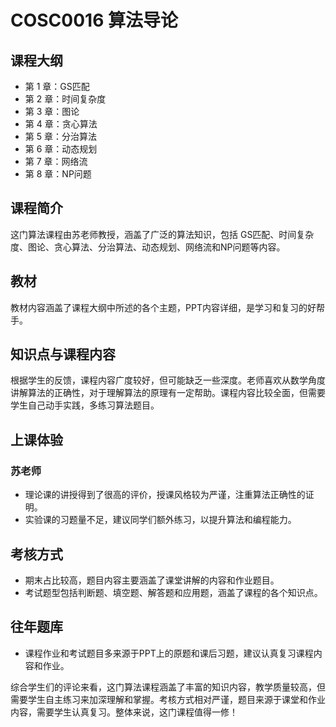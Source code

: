 # COSC0016 算法导论
## 课程大纲
- 第 1 章：GS匹配
- 第 2 章：时间复杂度
- 第 3 章：图论
- 第 4 章：贪心算法
- 第 5 章：分治算法
- 第 6 章：动态规划
- 第 7 章：网络流
- 第 8 章：NP问题

## 课程简介
这门算法课程由苏老师教授，涵盖了广泛的算法知识，包括 GS匹配、时间复杂度、图论、贪心算法、分治算法、动态规划、网络流和NP问题等内容。

## 教材
教材内容涵盖了课程大纲中所述的各个主题，PPT内容详细，是学习和复习的好帮手。

## 知识点与课程内容
根据学生的反馈，课程内容广度较好，但可能缺乏一些深度。老师喜欢从数学角度讲解算法的正确性，对于理解算法的原理有一定帮助。课程内容比较全面，但需要学生自己动手实践，多练习算法题目。

## 上课体验
### 苏老师
- 理论课的讲授得到了很高的评价，授课风格较为严谨，注重算法正确性的证明。
- 实验课的习题量不足，建议同学们额外练习，以提升算法和编程能力。

## 考核方式
- 期末占比较高，题目内容主要涵盖了课堂讲解的内容和作业题目。
- 考试题型包括判断题、填空题、解答题和应用题，涵盖了课程的各个知识点。

## 往年题库
- 课程作业和考试题目多来源于PPT上的原题和课后习题，建议认真复习课程内容和作业。

综合学生们的评论来看，这门算法课程涵盖了丰富的知识内容，教学质量较高，但需要学生自主练习来加深理解和掌握。考核方式相对严谨，题目来源于课堂和作业内容，需要学生认真复习。整体来说，这门课程值得一修！